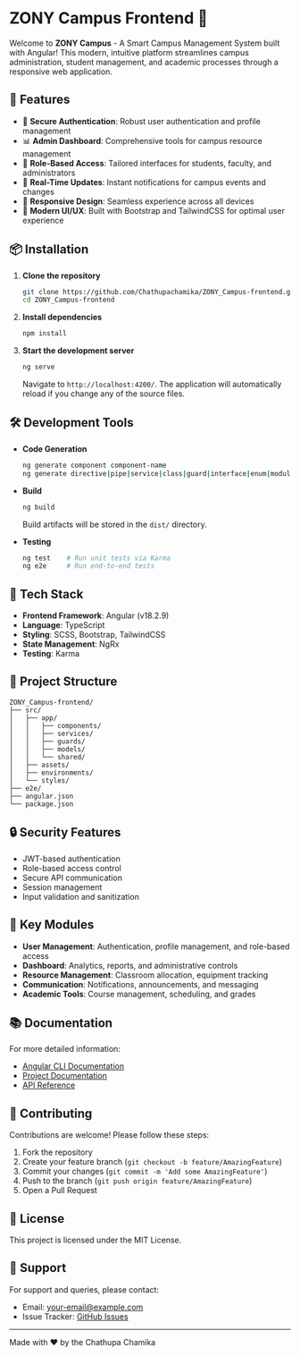 # ZONY Campus Frontend 🚀

Welcome to **ZONY Campus** - A Smart Campus Management System built with Angular! This modern, intuitive platform streamlines campus administration, student management, and academic processes through a responsive web application.

## 🌟 Features
- 🔐 **Secure Authentication**: Robust user authentication and profile management
- 📊 **Admin Dashboard**: Comprehensive tools for campus resource management
- 👥 **Role-Based Access**: Tailored interfaces for students, faculty, and administrators
- 🔔 **Real-Time Updates**: Instant notifications for campus events and changes
- 📱 **Responsive Design**: Seamless experience across all devices
- 🎨 **Modern UI/UX**: Built with Bootstrap and TailwindCSS for optimal user experience

## 📦 Installation

1. **Clone the repository**
   ```bash
   git clone https://github.com/Chathupachamika/ZONY_Campus-frontend.git
   cd ZONY_Campus-frontend
   ```

2. **Install dependencies**
   ```bash
   npm install
   ```

3. **Start the development server**
   ```bash
   ng serve
   ```
   Navigate to `http://localhost:4200/`. The application will automatically reload if you change any of the source files.

## 🛠️ Development Tools

- **Code Generation**
  ```bash
  ng generate component component-name
  ng generate directive|pipe|service|class|guard|interface|enum|module
  ```

- **Build**
  ```bash
  ng build
  ```
  Build artifacts will be stored in the `dist/` directory.

- **Testing**
  ```bash
  ng test    # Run unit tests via Karma
  ng e2e     # Run end-to-end tests
  ```

## 🔧 Tech Stack
- **Frontend Framework**: Angular (v18.2.9)
- **Language**: TypeScript
- **Styling**: SCSS, Bootstrap, TailwindCSS
- **State Management**: NgRx
- **Testing**: Karma

## 📂 Project Structure
```plaintext
ZONY_Campus-frontend/
├── src/
│   ├── app/
│   │   ├── components/
│   │   ├── services/
│   │   ├── guards/
│   │   ├── models/
│   │   └── shared/
│   ├── assets/
│   ├── environments/
│   └── styles/
├── e2e/
├── angular.json
└── package.json
```

## 🔒 Security Features
- JWT-based authentication
- Role-based access control
- Secure API communication
- Session management
- Input validation and sanitization

## 🚀 Key Modules
- **User Management**: Authentication, profile management, and role-based access
- **Dashboard**: Analytics, reports, and administrative controls
- **Resource Management**: Classroom allocation, equipment tracking
- **Communication**: Notifications, announcements, and messaging
- **Academic Tools**: Course management, scheduling, and grades

## 📚 Documentation
For more detailed information:
- [Angular CLI Documentation](https://angular.dev/tools/cli)
- [Project Documentation](#)
- [API Reference](#)

## 🤝 Contributing
Contributions are welcome! Please follow these steps:
1. Fork the repository
2. Create your feature branch (`git checkout -b feature/AmazingFeature`)
3. Commit your changes (`git commit -m 'Add some AmazingFeature'`)
4. Push to the branch (`git push origin feature/AmazingFeature`)
5. Open a Pull Request

## 📜 License
This project is licensed under the MIT License.

## 📧 Support
For support and queries, please contact:
- Email: [your-email@example.com](mailto:your-email@example.com)
- Issue Tracker: [GitHub Issues](https://github.com/Chathupachamika/ZONY_Campus-frontend/issues)

---
Made with ❤️ by the Chathupa Chamika
